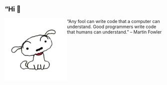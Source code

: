 
## “Hi 🤪

<img align="left" alt="Shiro" width="200" height="200" src="shiro.png">

“Any fool can write code that a computer can understand. Good programmers write code that humans can understand.” – Martin Fowler
